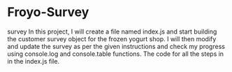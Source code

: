 # Froyo-Survey
survey
 In this project, I will create a file named index.js  and start building the customer survey object for the frozen yogurt shop. I will then modify and update the survey as per the given instructions and check my progress using console.log and console.table functions. The code for all the steps in in the index.js file.
 
 
